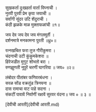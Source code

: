 सुखकर्ता दुःखहर्ता वार्ता विघ्नाची ।  
नुरवी पुरवी प्रेम कृपा जयाची ॥  
सर्वांगी सुंदर उटि शेंदुराची ।  
कंठी झळके माळ मुक्ताफळांची ॥१॥  
  
जय देव जय देव जय मंगलमूर्ती ।  
दर्शनमात्रे मनकामना पुरती ॥ध्रु०॥  
  
रत्नखचित फरा तुज गौरीकुमरा ।  
चंदनाची उटी कुंकुमकेशरा ॥  
हिरेजडीत मुगुट शोभतो बरा ।  
रुणझुणती नूपुरें चरणीं घागरिया ॥ जय० ॥२॥  
  
लंबोदर पीतांबर फणिवरबंधना ।  
सरळ सोंड वक्रतुंड त्रिनयना ॥  
दास रामाचा वाट पाहे सदना ।  
संकटीं पावावें निर्वाणीं रक्षावें सुरवर वंदना॥ जय ० ॥ ३ ॥  
  
  
  
  
  
[देवीची आरती](देवीची आरती.md)
